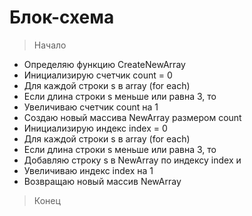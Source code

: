 # Блок-схема

> Начало
* Определяю функцию CreateNewArray
* Инициализирую счетчик count = 0
* Для каждой строки s в array (for each)
* Если длина строки s меньше или равна 3, то
* Увеличиваю счетчик count на 1
* Создаю новый массива NewArray размером count
* Инициализирую индекс index = 0
* Для каждой строки s в array (for each)
* Если длина строки s меньше или равна 3, то
* Добавляю строку s в NewArray по индексу index и 
* Увеличиваю индекс index на 1
* Возвращаю новый массив NewArray
> Конец